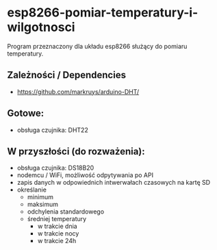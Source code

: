 # esp8266-pomiar-temperatury-i-wilgotnosci
Program przeznaczony dla układu esp8266 służący do pomiaru temperatury.

## Zależności / Dependencies
* https://github.com/markruys/arduino-DHT/

## Gotowe:
* obsługa czujnika: DHT22

## W przyszłości (do rozważenia):
* obsługa czujnika: DS18B20
* nodemcu / WiFi, możliwość odpytywania po API
* zapis danych w odpowiednich intwerwałach czasowych na kartę SD
* określanie
    * minimum
    * maksimum
    * odchylenia standardowego
    * średniej temperatury
        * w trakcie dnia
        * w trakcie nocy
        * w trakcie 24h
